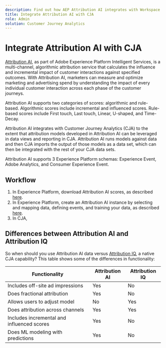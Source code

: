 ```yaml
---
description: Find out how AEP Attribution AI integrates with Workspace in CJA.
title: Integrate Attribution AI with CJA
role: Admin
solution: Customer Journey Analytics
---
```

# Integrate Attribution AI with CJA

[Attribution AI](https://experienceleague.adobe.com/docs/experience-platform/intelligent-services/attribution-ai/overview.html?lang=en), as part of Adobe Experience Platform Intelligent Services, is a multi-channel, algorithmic attribution service that calculates the influence and incremental impact of customer interactions against specified outcomes. With Attribution AI, marketers can measure and optimize marketing and advertising spend by understanding the impact of every individual customer interaction across each phase of the customer journeys. 

Attribution AI supports two categories of scores: algorithmic and rule-based. Algorithmic scores include incremental and influenced scores. Rule-based scores include First touch, Last touch, Linear, U-shaped, and Time-Decay.

Attribution AI integrates with Customer Journey Analytics (CJA) to the extent that attribution models developed in Attribution AI can be leveraged in data views and reporting in CJA. Attribution AI runs models against data and then CJA imports the output of those models as a data set, which can then be integrated with the rest of your CJA data sets. 

Attribution AI supports 3 Experience Platform schemas: Experience Event, Adobe Analytics, and Consumer Experience Event.

## Workflow

1. In Experience Platform, download Attribution AI scores, as described [here](https://experienceleague.adobe.com/docs/experience-platform/intelligent-services/attribution-ai/getting-started.html?lang=en#downloading-attribution-ai-scores).
1. In Experience Platform, create an Attribution AI instance by selecting and mapping data, defining events, and training your data, as described [here](https://experienceleague.adobe.com/docs/experience-platform/intelligent-services/attribution-ai/user-guide.html).
1. In CJA, 

## Differences between Attribution AI and Attribution IQ

So when should you use Attribution AI data versus [Attribution IQ](/help/analysis-workspace/attribution/overview.md), a native CJA capability? This table shows some of the differences in functionality:

| Functionality | Attribution AI | Attribution IQ |
| --- | --- | --- |
| Includes off-site ad impressions | Yes | No |
| Does fractional attribution | Yes | No |
| Allows users to adjust model | No | Yes |
| Does attribution across channels | Yes | Yes |
| Includes incremental and influenced scores | Yes | No |
| Does ML modeling with predictions | Yes | No |

